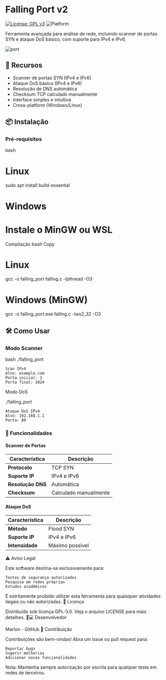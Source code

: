 # Falling Port v2

[![License: GPL v3](https://img.shields.io/badge/License-GPLv3-blue.svg)](https://www.gnu.org/licenses/gpl-3.0)
![Platform](https://img.shields.io/badge/Platform-Windows%20%7C%20Linux-lightgrey)

Ferramenta avançada para análise de rede, incluindo scanner de portas SYN e ataque DoS básico, com suporte para IPv4 e IPv6.

![port](https://github.com/user-attachments/assets/ad68b371-73db-4a15-97a8-8daa486e5149)


## 🚀 Recursos
- Scanner de portas SYN (IPv4 e IPv6)
- Ataque DoS básico (IPv4 e IPv6)
- Resolução de DNS automática
- Checksum TCP calculado manualmente
- Interface simples e intuitiva
- Cross-platform (Windows/Linux)

## 📦 Instalação

### Pré-requisitos
bash
# Linux
sudo apt install build-essential

# Windows
# Instale o MinGW ou WSL
Compilação
bash
Copy
# Linux
gcc -o falling_port falling.c -lpthread -O3

# Windows (MinGW)
gcc -o falling_port.exe falling.c -lws2_32 -O3

## 🛠 Como Usar

### Modo Scanner
bash
./falling_port

    Scan IPv4
    Alvo: example.com
    Porta inicial: 1
    Porta final: 1024

Modo DoS

./falling_port

    Ataque DoS IPv4
    Alvo: 192.168.1.1
    Porta: 80

### 🧩 Funcionalidades

#### Scanner de Portas
| Característica  | Descrição        |
|-----------------|------------------|
| **Protocolo**   | TCP SYN          |
| **Suporte IP**  | IPv4 e IPv6      |
| **Resolução DNS** | Automática     |
| **Checksum**    | Calculado manualmente |

#### Ataque DoS
| Característica  | Descrição        |
|-----------------|------------------|
| **Método**      | Flood SYN        |
| **Suporte IP**  | IPv4 e IPv6      |
| **Intensidade** | Máximo possível  |

⚠️ Aviso Legal

Este software destina-se exclusivamente para:

    Testes de segurança autorizados
    Pesquisa em redes próprias
    Estudos acadêmicos

É estritamente proibido utilizar esta ferramenta para quaisquer atividades ilegais ou não autorizadas.
📄 Licença

Distribuído sob licença GPL-3.0. Veja o arquivo LICENSE para mais detalhes.
👨💻 Desenvolvedor

Marlon - GitHub
🙌 Contribuição

Contribuições são bem-vindas! Abra um issue ou pull request para:

    Reportar bugs
    Sugerir melhorias
    Adicionar novas funcionalidades

Nota: Mantenha sempre autorização por escrita para qualquer teste em redes de terceiros.

